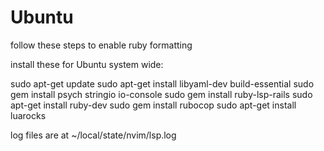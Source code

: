 # Ubuntu

follow these steps to enable ruby formatting

install these for Ubuntu system wide: 

sudo apt-get update
sudo apt-get install libyaml-dev build-essential
sudo gem install psych stringio io-console
sudo gem install ruby-lsp-rails
sudo apt-get install ruby-dev
sudo gem install rubocop
sudo apt-get install luarocks

log files are at ~/local/state/nvim/lsp.log
